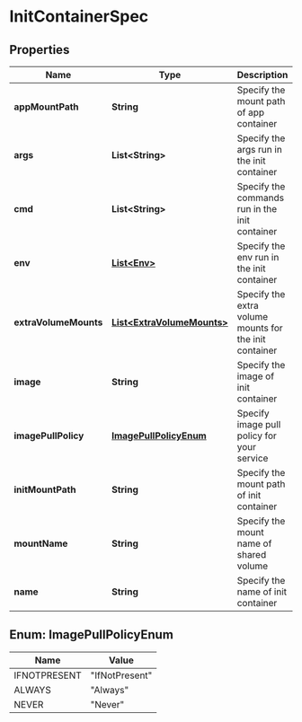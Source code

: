 

# InitContainerSpec


## Properties

| Name | Type | Description | Notes |
|------------ | ------------- | ------------- | -------------|
|**appMountPath** | **String** | Specify the mount path of app container |  |
|**args** | **List&lt;String&gt;** | Specify the args run in the init container |  [optional] |
|**cmd** | **List&lt;String&gt;** | Specify the commands run in the init container |  [optional] |
|**env** | [**List&lt;Env&gt;**](Env.md) | Specify the env run in the init container |  [optional] |
|**extraVolumeMounts** | [**List&lt;ExtraVolumeMounts&gt;**](ExtraVolumeMounts.md) | Specify the extra volume mounts for the init container |  |
|**image** | **String** | Specify the image of init container |  |
|**imagePullPolicy** | [**ImagePullPolicyEnum**](#ImagePullPolicyEnum) | Specify image pull policy for your service |  |
|**initMountPath** | **String** | Specify the mount path of init container |  |
|**mountName** | **String** | Specify the mount name of shared volume |  |
|**name** | **String** | Specify the name of init container |  |



## Enum: ImagePullPolicyEnum

| Name | Value |
|---- | -----|
| IFNOTPRESENT | &quot;IfNotPresent&quot; |
| ALWAYS | &quot;Always&quot; |
| NEVER | &quot;Never&quot; |



